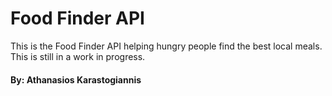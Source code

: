 # Food Finder API

This is the Food Finder API helping hungry people find the best local meals. 
This is still in a work in progress.

#### By: Athanasios Karastogiannis
